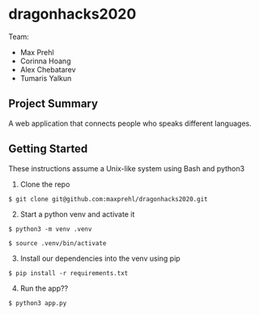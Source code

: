 # dragonhacks2020

Team:

* Max Prehl
* Corinna Hoang
* Alex Chebatarev
* Tumaris Yalkun

## Project Summary

A web application that connects people who speaks different languages.

## Getting Started

These instructions assume a Unix-like system using Bash and python3

1. Clone the repo

```console
$ git clone git@github.com:maxprehl/dragonhacks2020.git
```

2. Start a python venv and activate it

```console
$ python3 -m venv .venv

$ source .venv/bin/activate
```

3. Install our dependencies into the venv using pip

```console
$ pip install -r requirements.txt
```

4. Run the app??

```console
$ python3 app.py
```
